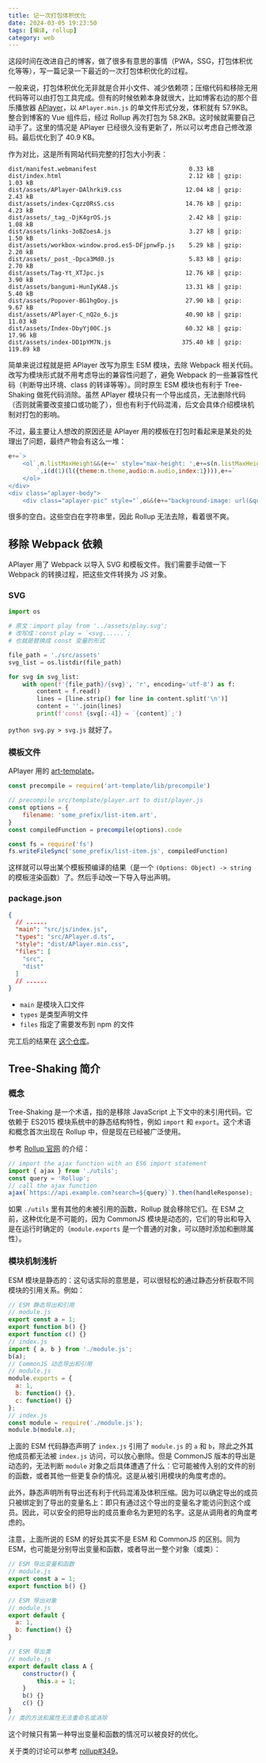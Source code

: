 ```yaml
---
title: 记一次打包体积优化
date: 2024-03-05 19:23:50
tags: [编译, rollup]
category: web
---
```


这段时间在改进自己的博客，做了很多有意思的事情（PWA，SSG，打包体积优化等等），写一篇记录一下最近的一次打包体积优化的过程。

一般来说，打包体积优化无非就是合并小文件、减少依赖项；压缩代码和移除无用代码等可以由打包工具完成。但有的时候依赖本身就很大，比如博客右边的那个音乐播放器 [APlayer](https://github.com/DIYgod/APlayer)，以 `APlayer.min.js` 的单文件形式分发，体积就有 57.9KB。整合到博客的 Vue 组件后，经过 Rollup 再次打包为 58.2KB。这时候就需要自己动手了。这里的情况是 APlayer 已经很久没有更新了，所以可以考虑自己修改源码。最后优化到了 40.9 KB。

<!-- more -->

作为对比，这是所有网站代码完整的打包大小列表：

```shell
dist/manifest.webmanifest                          0.33 kB
dist/index.html                                    2.12 kB │ gzip:   1.03 kB
dist/assets/APlayer-DAlhrki9.css                  12.04 kB │ gzip:   2.43 kB
dist/assets/index-Cqzz0RsS.css                    14.76 kB │ gzip:   4.23 kB
dist/assets/_tag_-DjK4grOS.js                      2.42 kB │ gzip:   1.08 kB
dist/assets/links-3oBZoesA.js                      3.27 kB │ gzip:   1.50 kB
dist/assets/workbox-window.prod.es5-DFjpnwFp.js    5.29 kB │ gzip:   2.20 kB
dist/assets/_post_-Dpca3Md0.js                     5.83 kB │ gzip:   2.70 kB
dist/assets/Tag-Yt_XTJpc.js                       12.76 kB │ gzip:   3.90 kB
dist/assets/bangumi-HunIyKA8.js                   13.31 kB │ gzip:   5.40 kB
dist/assets/Popover-BG1hgOoy.js                   27.90 kB │ gzip:   9.67 kB
dist/assets/APlayer-C_nQ2o_6.js                   40.90 kB │ gzip:  11.03 kB
dist/assets/Index-DbyYj00C.js                     60.32 kB │ gzip:  17.96 kB
dist/assets/index-DD1pYM7N.js                    375.40 kB │ gzip: 119.89 kB
```

简单来说过程就是把 APlayer 改写为原生 ESM 模块，去除 Webpack 相关代码。改写为模块形式就不用考虑导出的兼容性问题了，避免 Webpack 的一些兼容性代码（判断导出环境、class 的转译等等）。同时原生 ESM 模块也有利于 Tree-Shaking 做死代码消除。虽然 APlayer 模块只有一个导出成员，无法删除代码（否则就需要改变接口或功能了），但也有利于代码混淆，后文会具体介绍模块机制对打包的影响。

不过，最主要让人想改的原因还是 APlayer 用的模板在打包时看起来是某处的处理出了问题，最终产物会有这么一堆：

```javascript
e+=`>
    <ol`,n.listMaxHeight&&(e+=' style="max-height: ',e+=s(n.listMaxHeight),e+='"'),e+=`>
        `,i(d(1)(l({theme:n.theme,audio:n.audio,index:1}))),e+=`
    </ol>
</div>
<div class="aplayer-body">
    <div class="aplayer-pic" style="`,o&&(e+="background-image: url(&quot;",e+=s(o),e+="&quot;);"),e+="background-color: ",e+=s(n.theme)
```

很多的空白。这些空白在字符串里，因此 Rollup 无法去除，看着很不爽。

## 移除 Webpack 依赖

APlayer 用了 Webpack 以导入 SVG 和模板文件。我们需要手动做一下 Webpack 的转换过程，把这些文件转换为 JS 对象。

### SVG

```python
import os

# 原文：import play from '../assets/play.svg';
# 改写成：const play = `<svg......`;
# 也就是替换成 const 变量的形式

file_path = './src/assets'
svg_list = os.listdir(file_path)

for svg in svg_list:
    with open(f'{file_path}/{svg}', 'r', encoding='utf-8') as f:
        content = f.read()
        lines = [line.strip() for line in content.split('\n')]
        content = ''.join(lines)
        print(f'const {svg[:-4]} = `{content}`;')
```

`python svg.py > svg.js` 就好了。

### 模板文件

APlayer 用的 [art-template](https://github.com/aui/art-template/)。

```javascript
const precompile = require('art-template/lib/precompile')

// precompile src/template/player.art to dist/player.js
const options = {
    filename: 'some_prefix/list-item.art',
}
const compiledFunction = precompile(options).code

const fs = require('fs')
fs.writeFileSync('some_prefix/list-item.js', compiledFunction)
```

这样就可以导出某个模板预编译的结果（是一个 `(Options: Object) -> string` 的模板渲染函数）了。然后手动改一下导入导出声明。

### package.json

```json
{
  // ......
  "main": "src/js/index.js",
  "types": "src/APlayer.d.ts",
  "style": "dist/APlayer.min.css",
  "files": [
    "src",
    "dist"
  ]
  // ......
}
```

- `main` 是模块入口文件
- `types` 是类型声明文件
- `files` 指定了需要发布到 npm 的文件

完工后的结果在 [这个仓库](https://github.com/liuly0322/aplayer-ts)。

## Tree-Shaking 简介

### 概念

Tree-Shaking 是一个术语，指的是移除 JavaScript 上下文中的未引用代码。它依赖于 ES2015 模块系统中的静态结构特性，例如 `import` 和 `export`。这个术语和概念首次出现在 Rollup 中，但是现在已经被广泛使用。

参考 [Rollup 官网](https://rollupjs.org/introduction/#tree-shaking) 的介绍：

```javascript
// import the ajax function with an ES6 import statement
import { ajax } from './utils';
const query = 'Rollup';
// call the ajax function
ajax(`https://api.example.com?search=${query}`).then(handleResponse);
```

如果 `./utils` 里有其他的未被引用的函数，Rollup 就会移除它们。在 ESM 之前，这种优化是不可能的，因为 CommonJS 模块是动态的，它们的导出和导入是在运行时确定的（`module.exports` 是一个普通的对象，可以随时添加和删除属性）。

### 模块机制浅析

ESM 模块是静态的：这句话实际的意思是，可以很轻松的通过静态分析获取不同模块的引用关系。例如：

```javascript
// ESM 静态导出和引用
// module.js
export const a = 1;
export function b() {}
export function c() {}
// index.js
import { a, b } from './module.js';
b(a);
// CommonJS 动态导出和引用
// module.js
module.exports = {
  a: 1,
  b: function() {},
  c: function() {}
};
// index.js
const module = require('./module.js');
module.b(module.a);
```

上面的 ESM 代码静态声明了 `index.js` 引用了 `module.js` 的 `a` 和 `b`，除此之外其他成员都无法被 `index.js` 访问，可以放心删除。但是 CommonJS 版本的导出是动态的，无法判断 `module` 对象之后具体遭遇了什么：它可能被传入别的文件的别的函数，或者其他一些更复杂的情况。这是从被引用模块的角度考虑的。

此外，静态声明所有导出还有利于代码混淆及体积压缩。因为可以确定导出的成员只被绑定到了导出的变量名上：即只有通过这个导出的变量名才能访问到这个成员。因此，可以安全的把导出的成员重命名为更短的名字。这是从调用者的角度考虑的。

注意，上面所说的 ESM 的好处其实不是 ESM 和 CommonJS 的区别。同为 ESM，也可能是分别导出变量和函数，或者导出一整个对象（或类）：

```javascript
// ESM 导出变量和函数
// module.js
export const a = 1;
export function b() {}

// ESM 导出对象
// module.js
export default {
  a: 1,
  b: function() {}
}

// ESM 导出类
// module.js
export default class A {
    constructor() {
        this.a = 1;
    }
    b() {}
    c() {}
}
// 类的方法和属性无法重命名或消除
```

这个时候只有第一种导出变量和函数的情况可以被良好的优化。

关于类的讨论可以参考 [rollup#349](https://github.com/rollup/rollup/issues/349)。
